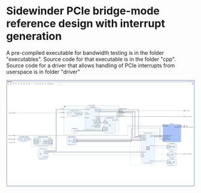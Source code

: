 # Sidewinder PCIe bridge-mode reference design with interrupt generation

A pre-compiled executable for bandwidth testing is in the folder "executables".
Source code for that executable is in the folder "cpp".   Source code for a driver that allows handling of PCIe interrupts from userspace is in folder "driver"

![Design Schematic](/image/design.png)

